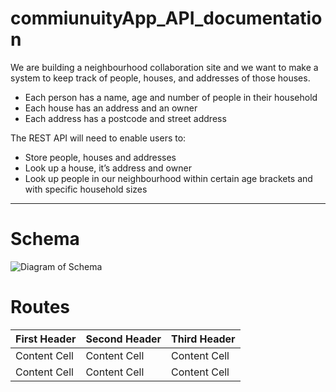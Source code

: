 # commiunuityApp_API_documentation
We are building a neighbourhood collaboration site and we want to make a system to keep track of people, houses, and addresses of those houses.
   - Each person has a name, age and number of people in their household
   - Each house has an address and an owner
   - Each address has a postcode and street address

The REST API will need to enable users to:
   - Store people, houses and addresses
   - Look up a house, it’s address and owner
   - Look up people in our neighbourhood within certain age brackets and with specific household sizes

***

# Schema 
![Diagram of Schema](https://i.imgur.com/m6Mo6E4.png)

# Routes

| First Header  | Second Header | Third Header |
| ------------- | ------------- |------------- |
| Content Cell  | Content Cell  | Content Cell |
| Content Cell  | Content Cell  |Content Cell  |
